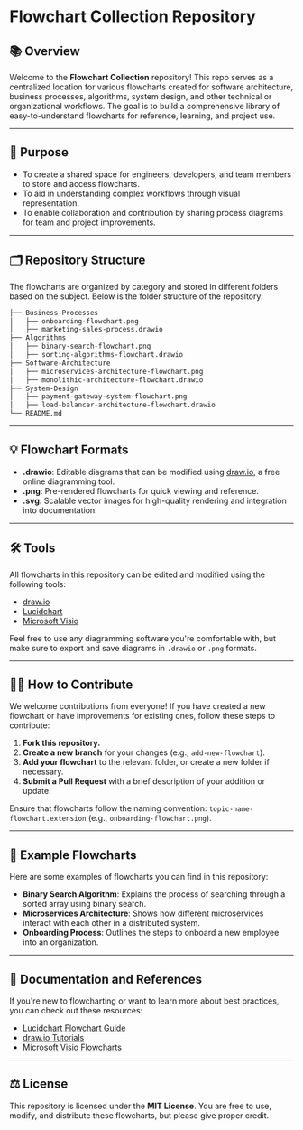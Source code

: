 # Flowchart Collection Repository

## 📚 Overview

Welcome to the **Flowchart Collection** repository! This repo serves as a centralized location for various flowcharts created for software architecture, business processes, algorithms, system design, and other technical or organizational workflows. The goal is to build a comprehensive library of easy-to-understand flowcharts for reference, learning, and project use.

---

## 🎯 Purpose

- To create a shared space for engineers, developers, and team members to store and access flowcharts.
- To aid in understanding complex workflows through visual representation.
- To enable collaboration and contribution by sharing process diagrams for team and project improvements.

---

## 🗂 Repository Structure

The flowcharts are organized by category and stored in different folders based on the subject. Below is the folder structure of the repository:

```bash
├── Business-Processes
│   ├── onboarding-flowchart.png
│   ├── marketing-sales-process.drawio
├── Algorithms
│   ├── binary-search-flowchart.png
│   ├── sorting-algorithms-flowchart.drawio
├── Software-Architecture
│   ├── microservices-architecture-flowchart.png
│   ├── monolithic-architecture-flowchart.drawio
├── System-Design
│   ├── payment-gateway-system-flowchart.png
│   ├── load-balancer-architecture-flowchart.drawio
└── README.md
```

---

## 💡 Flowchart Formats

- **.drawio**: Editable diagrams that can be modified using [draw.io](https://www.draw.io/), a free online diagramming tool.
- **.png**: Pre-rendered flowcharts for quick viewing and reference.
- **.svg**: Scalable vector images for high-quality rendering and integration into documentation.

---

## 🛠 Tools

All flowcharts in this repository can be edited and modified using the following tools:

- [draw.io](https://www.draw.io/)
- [Lucidchart](https://www.lucidchart.com/)
- [Microsoft Visio](https://www.microsoft.com/en-us/microsoft-365/visio/flowchart-software)
  
Feel free to use any diagramming software you're comfortable with, but make sure to export and save diagrams in `.drawio` or `.png` formats.

---

## 👨‍💻 How to Contribute

We welcome contributions from everyone! If you have created a new flowchart or have improvements for existing ones, follow these steps to contribute:

1. **Fork this repository.**
2. **Create a new branch** for your changes (e.g., `add-new-flowchart`).
3. **Add your flowchart** to the relevant folder, or create a new folder if necessary.
4. **Submit a Pull Request** with a brief description of your addition or update.

Ensure that flowcharts follow the naming convention: `topic-name-flowchart.extension` (e.g., `onboarding-flowchart.png`).

---

## 📑 Example Flowcharts

Here are some examples of flowcharts you can find in this repository:

- **Binary Search Algorithm**: Explains the process of searching through a sorted array using binary search.
- **Microservices Architecture**: Shows how different microservices interact with each other in a distributed system.
- **Onboarding Process**: Outlines the steps to onboard a new employee into an organization.

---

## 📖 Documentation and References

If you're new to flowcharting or want to learn more about best practices, you can check out these resources:

- [Lucidchart Flowchart Guide](https://www.lucidchart.com/pages/flowchart)
- [draw.io Tutorials](https://about.draw.io/tutorials/)
- [Microsoft Visio Flowcharts](https://support.microsoft.com/en-us/office/create-a-basic-flowchart-e207d975-4a51-4bfa-a356-eeec314bd276)

---

## ⚖️ License

This repository is licensed under the **MIT License**. You are free to use, modify, and distribute these flowcharts, but please give proper credit.

